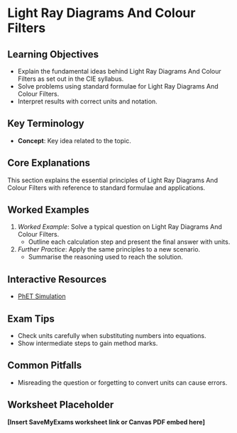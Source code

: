 # Light Ray Diagrams And Colour Filters

## Learning Objectives
- Explain the fundamental ideas behind Light Ray Diagrams And Colour Filters as set out in the CIE syllabus.
- Solve problems using standard formulae for Light Ray Diagrams And Colour Filters.
- Interpret results with correct units and notation.

## Key Terminology
- **Concept**: Key idea related to the topic.

## Core Explanations
This section explains the essential principles of Light Ray Diagrams And Colour Filters with reference to standard formulae and applications.

## Worked Examples
1. *Worked Example*: Solve a typical question on Light Ray Diagrams And Colour Filters.
   - Outline each calculation step and present the final answer with units.
2. *Further Practice*: Apply the same principles to a new scenario.
   - Summarise the reasoning used to reach the solution.

## Interactive Resources
- [PhET Simulation](https://phet.colorado.edu/)

## Exam Tips
- Check units carefully when substituting numbers into equations.
- Show intermediate steps to gain method marks.

## Common Pitfalls
- Misreading the question or forgetting to convert units can cause errors.

## Worksheet Placeholder
**[Insert SaveMyExams worksheet link or Canvas PDF embed here]**
